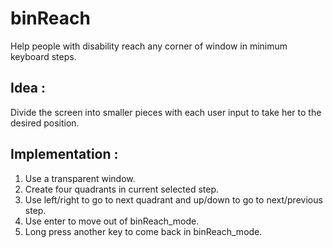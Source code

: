 # binReach

Help people with disability reach any corner of window in minimum keyboard steps.

## Idea :
Divide the screen into smaller pieces with each user input to take her to the desired position.

## Implementation :
1. Use a transparent window.
2. Create four quadrants in current selected step.
3. Use left/right to go to next quadrant and up/down to go to next/previous step.
4. Use enter to move out of binReach_mode.
5. Long press another key to come back in binReach_mode.
